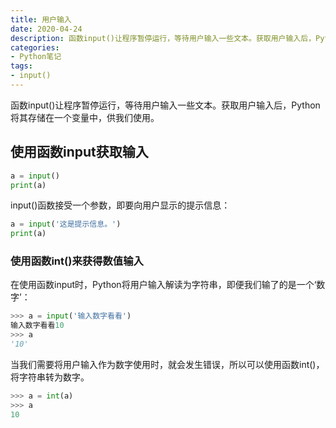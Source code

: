 ```yaml
---
title: 用户输入
date: 2020-04-24
description: 函数input()让程序暂停运行，等待用户输入一些文本。获取用户输入后，Python将其存储在一个变量中，供我们使用。
categories:
- Python笔记
tags:
- input()
---
```

函数input()让程序暂停运行，等待用户输入一些文本。获取用户输入后，Python将其存储在一个变量中，供我们使用。
## 使用函数input获取输入

```python
a = input()
print(a)
```
input()函数接受一个参数，即要向用户显示的提示信息：
```python
a = input('这是提示信息。')
print(a)
```

### 使用函数int()来获得数值输入
在使用函数input时，Python将用户输入解读为字符串，即便我们输了的是一个‘数字’：

```python
>>> a = input('输入数字看看')
输入数字看看10
>>> a
'10'
```
当我们需要将用户输入作为数字使用时，就会发生错误，所以可以使用函数int()，将字符串转为数字。

```python
>>> a = int(a)
>>> a
10
```
